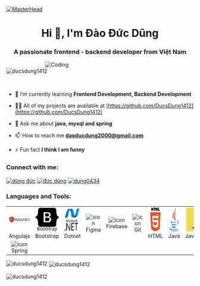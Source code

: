 [![MasterHead](https://e0.pxfuel.com/wallpapers/226/1020/desktop-wallpaper-java-programming-logo.jpg)]()

<h1 align="center">Hi 👋, I'm Đào Đức Dũng</h1>
<h3 align="center">A passionate frontend - backend developer from Việt Nam</h3>
<img align="right" alt="Coding" width="400" src="https://camo.githubusercontent.com/cae12fddd9d6982901d82580bdf321d81fb299141098ca1c2d4891870827bf17/68747470733a2f2f6d69726f2e6d656469756d2e636f6d2f6d61782f313336302f302a37513379765349765f7430696f4a2d5a2e676966">

<p align="left"> <img src="https://komarev.com/ghpvc/?username=ducsdung1412&label=Profile%20views&color=0e75b6&style=flat" alt="ducsdung1412" /> </p>

<p align="left"> <a href="https://twitter.com/" target="blank"><img src="https://img.shields.io/twitter/follow/?logo=twitter&style=for-the-badge" alt="" /></a> </p>

- 🌱 I’m currently learning **Frontend Development, Backend Development**

- 👨‍💻 All of my projects are available at [https://github.com/DucsDung1412](https://github.com/DucsDung1412)

- 💬 Ask me about **java, mysql and spring**

- 📫 How to reach me **daoducdung2000@gmail.com**

- ⚡ Fun fact **I think I am funny**

<h3 align="left">Connect with me:</h3>
<p align="left">
<a href="linkedin.com/in/dũng-đức-97b5551b8" target="blank"><img align="center" src="https://raw.githubusercontent.com/rahuldkjain/github-profile-readme-generator/master/src/images/icons/Social/linked-in-alt.svg" alt="dũng đức" height="30" width="40" /></a>
<a href="https://www.facebook.com/profile.php?id=100004327817063" target="blank"><img align="center" src="https://raw.githubusercontent.com/rahuldkjain/github-profile-readme-generator/master/src/images/icons/Social/facebook.svg" alt="đức dũng" height="30" width="40" /></a>
<a href="https://discord.gg/dung0434" target="blank"><img align="center" src="https://raw.githubusercontent.com/rahuldkjain/github-profile-readme-generator/master/src/images/icons/Social/discord.svg" alt="dung0434" height="30" width="40" /></a>
</p>

<h3 align="left">Languages and Tools:</h3>
<table>
  <tr>
    <td align="center" width="96">
        <img src="https://raw.githubusercontent.com/devicons/devicon/master/icons/angularjs/angularjs-original-wordmark.svg" alt="icon" width="65" height="65" />
      <br>Angulajs
    </td>
    <td align="center" width="96">
        <img src="https://raw.githubusercontent.com/devicons/devicon/master/icons/bootstrap/bootstrap-plain-wordmark.svg" alt="icon" width="65" height="65" />
      <br>Bootstrap
    </td>
    <td align="center" width="96">
        <img src="https://raw.githubusercontent.com/devicons/devicon/master/icons/dot-net/dot-net-original-wordmark.svg" alt="icon" width="65" height="65" />
      <br>Dotnet
    </td>
    <td align="center" width="96">
        <img src="https://www.vectorlogo.zone/logos/figma/figma-icon.svg" alt="icon" width="65" height="65" />
      <br>Figma
    </td>
    <td align="center" width="96">
        <img src="https://www.vectorlogo.zone/logos/firebase/firebase-icon.svg" alt="icon" width="65" height="65" />
      <br>Firebase
    </td>
    <td align="center" width="96">
        <img src="https://www.vectorlogo.zone/logos/git-scm/git-scm-icon.svg" alt="icon" width="65" height="65" />
      <br>Git
    </td>
    <td align="center" width="96">
        <img src="https://raw.githubusercontent.com/devicons/devicon/master/icons/html5/html5-original-wordmark.svg" alt="icon" width="65" height="65" />
      <br>HTML
    </td>
    <td align="center" width="96">
        <img src="https://raw.githubusercontent.com/devicons/devicon/master/icons/java/java-original.svg" alt="icon" width="65" height="65" />
      <br>Java
    </td>
    <td align="center" width="96">
        <img src="https://raw.githubusercontent.com/devicons/devicon/master/icons/javascript/javascript-original.svg" alt="icon" width="65" height="65" />
      <br>Javascript
    </td>
    <td align="center" width="96">
        <img src="https://www.svgrepo.com/show/303229/microsoft-sql-server-logo.svg" alt="icon" width="65" height="65" />
      <br>SQL Server
    </td>
    <td align="center" width="96">
        <img src="https://raw.githubusercontent.com/devicons/devicon/master/icons/mysql/mysql-original-wordmark.svg" alt="icon" width="65" height="65" />
      <br>Mysql
    </td>
    <td align="center" width="96">
        <img src="https://raw.githubusercontent.com/devicons/devicon/master/icons/react/react-original-wordmark.svg" alt="icon" width="65" height="65" />
      <br>React
    </td>
    <td align="center" width="96">
        <img src="https://raw.githubusercontent.com/detain/svg-logos/780f25886640cef088af994181646db2f6b1a3f8/svg/selenium-logo.svg" alt="icon" width="65" height="65" />
      <br>Selenium
    </td>
  </tr>
 <tr>
   <td align="center" width="96">
        <img src="https://www.vectorlogo.zone/logos/springio/springio-icon.svg" alt="icon" width="65" height="65" />
      <br>Spring
    </td>
 </tr>
</table>

<p><img align="left" src="https://github-readme-stats.vercel.app/api/top-langs?username=ducsdung1412&show_icons=true&title_color=0535a8&bg_color=ffffff&locale=en&layout=compact" alt="ducsdung1412" /></p>

<p>&nbsp;<img align="center" src="https://github-readme-stats.vercel.app/api?username=ducsdung1412&show_icons=true&title_color=0535a3&bg_color=ffffff&locale=en" alt="ducsdung1412" /></p>

<p><img align="center" src="https://github-readme-streak-stats.herokuapp.com/?user=ducsdung1412&" alt="ducsdung1412" /></p>
